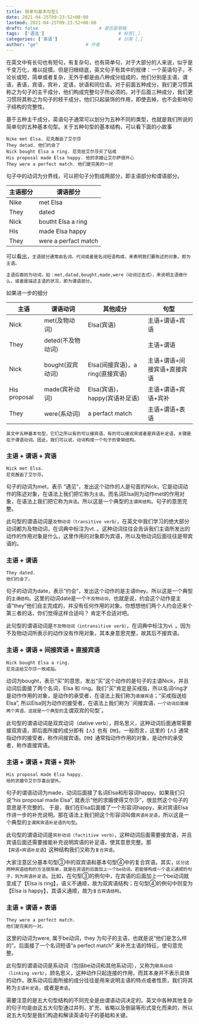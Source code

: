 ```yaml
---
title: 简单句基本句型1
date: 2021-04-25T09:23:52+08:00
lastmod: 2021-04-25T09:23:52+08:00
draft: false                       # 是否是草稿
tags:  ['语法']                            # 标签[,]
categories: ['英语']                       # 分类 [,]
author: "ge"                  # 作者
---
```

在英文中有长句也有短句，有复杂句，也有简单句，对于大部分的人来说，似乎是千变万化，难以捉摸。但是归根结底，英文句子有其中的规律：一个英语句子，不论长或短，简单或者复杂，无外乎都是由八种成分组成的，他们分别是主语，谓语，表语，宾语，宾补，定语，状语和同位语。对于前面五种成分，我们更习惯其称之为句子的主干成分，他们构成完整句子所必须的。对于后面三种成分，我们更习惯将其称之为句子的枝干成分，他们只起装饰的作用，即使去掉，也不会影响句子结构的完整性。

基于五种主干成分，英语句子通常可以划分为五种不同的类型，也就是我们所说的简单句的五种基本句型。关于五种句型的基本结构，可以看下面的小故事

```
Nike met Elsa. 尼克邂逅了艾尔莎
They detad. 他们约会了
Nick bought Elsa a ring. 尼克给艾尔莎买了钻戒
His proposal made Elsa happy. 他的求婚让艾尔萨很开心
They were a perfect match. 他们是完美的一对
```

句子中的动词为分界线，可以把句子分割成两部分，即主语部分和谓语部分。

| 主语部分 | 谓语部分             |
| -------- | -------------------- |
| Nike     | met Elsa             |
| They     | dated                |
| Nick     | boutht Elsa a ring   |
| His      | made Elsa happy      |
| They     | were a perfact match |

可以看出，`主语部分通常由名词，代词或者是名词短语构成，来表明我们要陈述的对象，即为主语。`

`主语后面则为动词，如：met,datad,bought,made,were（动词过去式），来说明主语做什么，或者是描述主语的状况，即为谓语部分。`

如果进一步的细分

| 主语         | 谓语动词          | 其他成分                         | 句型                        |
| ------------ | ----------------- | -------------------------------- | --------------------------- |
| Nick         | met(及物动词)     | Elsa(宾语)                       | 主语+谓语+宾语              |
| They         | deted(不及物动词) |                                  | 主语+谓语                   |
| Nick         | bought(双宾动词)  | Elsa(间接宾语)，a ring(直接宾语) | 主语+谓语+间接宾语+直接宾语 |
| His proposal | made(宾补动词)    | Elsa(宾语)，happy(宾语补足语)    | 主语+谓语+宾语+宾补         |
| They         | were(系动词)      | a perfact match                  | 主语+谓语+表语              |

`英文中五种基本句型，它们之所以有的可以接宾语，有的可以接双宾或者是宾语补足语，关键是在于谓语动词。因此，我们可以说，动词构成一个句子的骨架结构。`

### 主语 + 谓语 + 宾语

```
Nick met Elsa.
尼克邂逅了艾尔莎。
```

句子的动词为met，表示 “遇见”，发出这个动作的人是句首的Nick，它是动词动作的陈述对象，在语法上我们把它称为`主语`。而名词Elsa则为动作met的作用对象，在语法上我们把它称为`宾语`。所以这是一个典型的`主谓宾结构`。句子的意思完整。

此句型的谓语动词是`及物动词（transitive verb）`，在英文中我们学习的绝大部分动词都为及物动词，在词典中标注为vt. 。这种动词往往会告诉我们主语所发出的动作的作用对象是什么，这里作用的对象即为宾语，所以及物动词后面往往是带宾语的。

### 主语  + 谓语

```
They dated.
他们约会了。
```

句子的动词为date，表示“约会”，发出这个动作的是主语they。所以这是一个典型的`主谓结构`。这里的动词date是一个`不及物动词`，也就是说，约会这个动作是主语“they”他们自主完成的，并没有任何作用的对象。你想想他们两个人约会还来个第三者的话，你们觉得这样合适吗？ 肯定不合适对吧。

此句型的谓语动词是`不及物动词（intransitive verb）`，在词典中标注为vi. 。因为不及物动词所表示的动作没有作用对象，其本身意思完整，故其后不接宾语。

### 主语 + 谓语 + 间接宾语 + 直接宾语

```
Nick bought Elsa a ring. 
尼克送给艾尔莎一枚戒指。
```

动词为bought，表示“买”的意思，发出“买”这个动作的是句子的主语Nick，并且动词后面接了两个名词，Elsa 和 ring。我们“买”肯定是买戒指，所以名词ring才是动作作用的对象，是动作的承受者，在语法上我们称为`直接宾语`；“买戒指送给Elsa”, 所以Elsa则为动作的接受者，在语法上我们称为``间接宾语`。一个动词后面接两个宾语，这就是一个典型的`主谓双宾的句型`。

此句型的谓语动词是双宾动词（dative verb），顾名思义，这种动词后面通常需要接双宾语，即后面所接的成分即有`【人】`也有`【物】`。一般而言，这里的`【人】`通常指动作的接受者，称作间接宾语。`【物】`通常指动作作用的对象，是动作的承受者，称作直接宾语。

### 主语 + 谓语 + 宾语 + 宾补

```
His proposal made Elsa happy. 
他的求婚令艾尔莎喜出望外。
```

句子的谓语动词为made，动词后面接了名词Elsa和形容词happy。如果我们只说“his proposal made Elsa”, 就表示“他的求婚使得艾尔莎”，很显然这个句子的意思是不完整的。 于是，我们在Elsa后面接了一个形容词happy，来对宾语Elsa作进一步的补充说明。那在语法上我们把这个形容词叫做`宾语补足语`，所以这是一个典型的`主谓宾宾语补足语的句型`。

此句型的谓语动词是`宾补动词（factitive verb）`，这种动词后面需要接宾语，并且宾语后面还需要接能补充说明宾语的补足语，使其意思完整。那`【宾语+宾语补足语】`这种结构我们又称为`复合宾语`。

大家注意区分基本句型③中的双宾语和基本句型④中的复合宾语。其实，`区分这两种宾语结构的方法很简单，就是在宾语的后面加上一个be动词，若能够构成一个语义通顺的句子，则为宾语补足语`。比如，在句型③的例句中，在宾语的后面加上一个be动词就变成了【Elsa is ring】，语义不通顺，故为双宾语结构；在句型④的例句中则变为【Elsa is happy】，其语义通顺，故为`复合宾语结构`。

### 主语 + 谓语 + 表语

```
They were a perfect match. 
他们是完美的一对。
```

这里的动词为were, 属于be动词，they 为句子的主语，也就是说“他们是怎么样的”。后面接了一个名词短语“a perfect match” 来补充主语的特征，使句意完整。

此句型的谓语动词是系动词（包括be动词和其他系动词），又称为`联系动词（linking verb）`，顾名思义，这种动作只起连接的作用，而其本身并不表示具体的动作。故系动词后面所接的成分往往是用来说明主语的特点或者性质，我们将其称为`主语补足语`，或者是`表语`。



需要注意的是五大句型结构的不同完全是由谓语动词决定的。英文中各种其他复杂的句子均是由这五大句型通过并列、扩充、省略以及倒装等形式变化而来的，所以说五大句型是我们构造和解读英语句子的基础和关键。